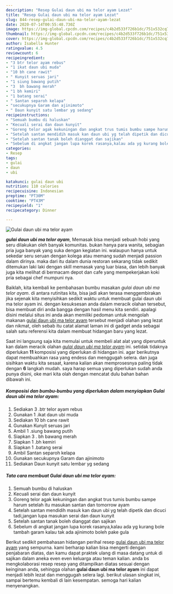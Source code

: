 ```yaml
---
description: "Resep Gulai daun ubi ma telor ayam Lezat"
title: "Resep Gulai daun ubi ma telor ayam Lezat"
slug: 844-resep-gulai-daun-ubi-ma-telor-ayam-lezat
date: 2020-07-14T00:55:48.730Z
image: https://img-global.cpcdn.com/recipes/c4b2d533f726b1dc/751x532cq70/gulai-daun-ubi-ma-telor-ayam-foto-resep-utama.jpg
thumbnail: https://img-global.cpcdn.com/recipes/c4b2d533f726b1dc/751x532cq70/gulai-daun-ubi-ma-telor-ayam-foto-resep-utama.jpg
cover: https://img-global.cpcdn.com/recipes/c4b2d533f726b1dc/751x532cq70/gulai-daun-ubi-ma-telor-ayam-foto-resep-utama.jpg
author: Isabella Hunter
ratingvalue: 4.5
reviewcount: 6
recipeingredient:
- "3 btr telor ayam rebus"
- "1 ikat daun ubi muda"
- "10 bh cane rawit"
- " Kunyit seruas jari"
- "1 siung bawang putih"
- "3  bh bawang merah"
- "1 bh kemiri"
- "1 batang serai"
- " Santan separoh kelapa"
- "secukupnya Garam dan ajinimoto"
- " Daun kunyit satu lembar yg sedang"
recipeinstructions:
- "Semuah bumbu di haluskan"
- "Kecuali serai dan daun kunyit"
- "Goreng telor agak kekuningan dan angkat trus tumis bumbu sampe harum setelah itu masukan santan dan tomorrow ayam"
- "Setelah santan mendidih masuk kan daun ubi yg telah dipetik dan dicuci tadi,jangan lupa masukan serai dan daun kunyit"
- "Setelah santan tanak boleh dianggat dan sajikan"
- "Sebelum di angkat jangan lupa korek rasanya,kalau ada yg kurang bole tambah garam kalau tak ada ajinimoto boleh pake gula"
categories:
- Resep
tags:
- gulai
- daun
- ubi

katakunci: gulai daun ubi 
nutrition: 110 calories
recipecuisine: Indonesian
preptime: "PT30M"
cooktime: "PT43M"
recipeyield: "1"
recipecategory: Dinner

---
```



![Gulai daun ubi ma telor ayam](https://img-global.cpcdn.com/recipes/c4b2d533f726b1dc/751x532cq70/gulai-daun-ubi-ma-telor-ayam-foto-resep-utama.jpg)

<b><i>gulai daun ubi ma telor ayam</i></b>, Memasak bisa menjadi sebuah hobi yang seru dilakukan oleh banyak komunitas. bukan hanya para wanita, sebagian pria juga banyak yang suka dengan kegiatan ini. walaupun hanya untuk sekedar seru seruan dengan kolega atau memang sudah menjadi passion dalam dirinya. maka dari itu dalam dunia restoran sekarang tidak sedikit ditemukan laki laki dengan skill memasak yang luar biasa, dan lebih banyak juga kita melihat di bermacam depot dan cafe yang mempekerjakan koki pria sebagai chef mumpuni nya.

Baiklah, kita kembali ke pembahasan bumbu masakan <i>gulai daun ubi ma telor ayam</i>. di antara rutinitas kita, bisa jadi akan terasa menggembirakan jika sejenak kita menyisihkan sedikit waktu untuk membuat gulai daun ubi ma telor ayam ini. dengan kesuksesan anda dalam meracik olahan tersebut, bisa membuat diri anda bangga dengan hasil menu kita sendiri. apalagi disini melalui situs ini anda akan memiliki pedoman untuk mengolah makanan <u>gulai daun ubi ma telor ayam</u> tersebut menjadi olahan yang lezat dan nikmat, oleh sebab itu catat alamat laman ini di gadget anda sebagai salah satu referensi kita dalam membuat hidangan baru yang lezat.




Saat ini langsung saja kita memulai untuk membeli alat alat yang diperuntuk kan dalam meracik olahan <u><i>gulai daun ubi ma telor ayam</i></u> ini. setidak tidaknya diperlukan <b>11</b> komposisi yang diperlukan di hidangan ini. agar berikutnya dapat membuahkan rasa yang endess dan menggugah selera. dan juga sisihkan waktu kita sesaat, karena kalian akan memprosesnya paling tidak dengan <b>6</b> langkah mudah. saya harap semua yang diperlukan sudah anda punya disini, oke mari kita olah dengan mencatat dulu bahan bahan dibawah ini.

<!--inarticleads1-->

##### Komposisi dan bumbu-bumbu yang diperlukan dalam menyiapkan Gulai daun ubi ma telor ayam:

1. Sediakan 3 .btr telor ayam rebus
1. Gunakan 1 .ikat daun ubi muda
1. Sediakan 10 bh cane rawit
1. Gunakan  Kunyit seruas jari
1. Ambil 1 .siung bawang putih
1. Siapkan 3 . bh bawang merah
1. Siapkan 1 .bh kemiri
1. Siapkan 1 .batang serai
1. Ambil  Santan separoh kelapa
1. Gunakan secukupnya Garam dan ajinimoto
1. Sediakan  Daun kunyit satu lembar yg sedang




<!--inarticleads2-->

##### Tata cara membuat Gulai daun ubi ma telor ayam:

1. Semuah bumbu di haluskan
1. Kecuali serai dan daun kunyit
1. Goreng telor agak kekuningan dan angkat trus tumis bumbu sampe harum setelah itu masukan santan dan tomorrow ayam
1. Setelah santan mendidih masuk kan daun ubi yg telah dipetik dan dicuci tadi,jangan lupa masukan serai dan daun kunyit
1. Setelah santan tanak boleh dianggat dan sajikan
1. Sebelum di angkat jangan lupa korek rasanya,kalau ada yg kurang bole tambah garam kalau tak ada ajinimoto boleh pake gula




Berikut sedikit pembahasan hidangan perihal resep <u>gulai daun ubi ma telor ayam</u> yang sempurna. kami berharap kalian bisa mengerti dengan penjabaran diatas, dan kamu dapat praktek ulang di masa datang untuk di sajikan dalam aneka even even keluarga atau teman kalian. anda bs mengkolaborasi resep resep yang ditampilkan diatas sesuai dengan keinginan anda, sehingga olahan <b>gulai daun ubi ma telor ayam</b> ini dapat menjadi lebih lezat dan menggugah selera lagi. berikut ulasan singkat ini, sampai bertemu kembali di lain kesempatan. semoga hari kalian menyenangkan.
